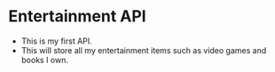 # Entertainment API

- This is my first API.
- This will store all my entertainment items such as video games and books I own.